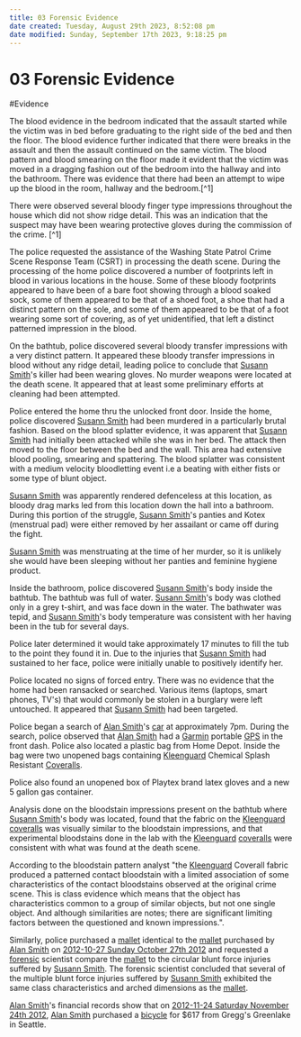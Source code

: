 ```yaml
---
title: 03 Forensic Evidence
date created: Tuesday, August 29th 2023, 8:52:08 pm
date modified: Sunday, September 17th 2023, 9:18:25 pm
---
```


# 03 Forensic Evidence

#Evidence 

The blood evidence in the bedroom indicated that the assault started while the victim was in bed before graduating to the right side of the bed and then the floor. The blood evidence further indicated that there were breaks in the assault and then the assault continued on the same victim. The blood pattern and blood smearing on the floor made it evident that the victim was moved in a dragging fashion out of the bedroom into the hallway and into the bathroom. There was evidence that there had been an attempt to wipe up the blood in the room, hallway and the bedroom.[^1]

There were observed several bloody finger type impressions throughout the house which did not show ridge detail. This was an indication that the suspect may have been wearing protective gloves during the commission of the crime. [^1]

The police requested the assistance of the Washing State Patrol Crime Scene Response Team (CSRT) in processing the death scene. During the processing of the home police discovered a number of footprints left in blood in various locations in the house. Some of these bloody footprints appeared to have been of a bare foot showing through a blood soaked sock, some of them appeared to be that of a shoed foot, a shoe that had a distinct pattern on the sole, and some of them appeared to be that of a foot wearing some sort of covering, as of yet unidentified, that left a distinct patterned impression in the blood.

On the bathtub, police discovered several bloody transfer impressions with a very distinct pattern. It appeared these bloody transfer impressions in blood without any ridge detail, leading police to conclude that [Susann Smith](01%20Susann%20Smith.md)'s killer had been wearing gloves. No murder weapons were located at the death scene. It appeared that at least some preliminary efforts at cleaning had been attempted.

Police entered the home thru the unlocked front door. Inside the home, police discovered [Susann Smith](01%20Susann%20Smith.md) had been murdered in a particularly brutal fashion. Based on the blood splatter evidence, it was apparent that [Susann Smith](01%20Susann%20Smith.md) had initially been attacked while she was in her bed. The attack then moved to the floor between the bed and the wall. This area had extensive blood pooling, smearing and spattering. The blood splatter was consistent with a medium velocity bloodletting event i.e a beating with either fists or some type of blunt object.

[Susann Smith](01%20Susann%20Smith.md) was apparently rendered defenceless at this location, as bloody drag marks led from this location down the hall into a bathroom. During this portion of the struggle, [Susann Smith](01%20Susann%20Smith.md)'s panties and Kotex (menstrual pad) were either removed by her assailant or came off during the fight.

[Susann Smith](01%20Susann%20Smith.md) was menstruating at the time of her murder, so it is unlikely she would have been sleeping without her panties and feminine hygiene product.

Inside the bathroom, police discovered [Susann Smith](01%20Susann%20Smith.md)'s body inside the bathtub. The bathtub was full of water. [Susann Smith](01%20Susann%20Smith.md)'s body was clothed only in a grey t-shirt, and was face down in the water. The bathwater was tepid, and [Susann Smith](01%20Susann%20Smith.md)'s body temperature was consistent with her having been in the tub for several days.

Police later determined it would take approximately 17 minutes to fill the tub to the point they found it in. Due to the injuries that [Susann Smith](01%20Susann%20Smith.md) had sustained to her face, police were initially unable to positively identify her.

Police located no signs of forced entry. There was no evidence that the home had been ransacked or searched. Various items (laptops, smart phones, TV's) that would commonly be stolen in a burglary were left untouched. It appeared that [Susann Smith](01%20Susann%20Smith.md) had been targeted.

Police began a search of [Alan Smith](01%20Alan%20Smith.md)'s [car](04%20Car.md) at approximately 7pm. During the search, police observed that [Alan Smith](01%20Alan%20Smith.md) had a [Garmin](02%20Garmin%20GPS.md) portable [GPS](02%20Garmin%20GPS.md) in the front dash. Police also located a plastic bag from Home Depot. Inside the bag were two unopened bags containing [Kleenguard](02%20Kleenguard.md) Chemical Splash Resistant [Coveralls](02%20Kleenguard.md).

Police also found an unopened box of Playtex brand latex gloves and a new 5 gallon gas container.

Analysis done on the bloodstain impressions present on the bathtub where [Susann Smith](01%20Susann%20Smith.md)'s body was located, found that the fabric on the [Kleenguard](02%20Kleenguard.md) [coveralls](02%20Kleenguard.md) was visually similar to the bloodstain impressions, and that experimental bloodstains done in the lab with the [Kleenguard](02%20Kleenguard.md) [coveralls](02%20Kleenguard.md) were consistent with what was found at the death scene.

According to the bloodstain pattern analyst "the [Kleenguard](02%20Kleenguard.md) Coverall fabric produced a patterned contact bloodstain with a limited association of some characteristics of the contact bloodstains observed at the original crime scene. This is class evidence which means that the object has characteristics common to a group of similar objects, but not one single object. And although similarities are notes; there are significant limiting factors between the questioned and known impressions.".

Similarly, police purchased a [mallet](03%20Mallet.md) identical to the [mallet](03%20Mallet.md) purchased by [Alan Smith](01%20Alan%20Smith.md) on [2012-10-27 Sunday October 27th 2012](2012-10-27%20Sunday%20October%2027th%202012.md) and requested a [forensic](03%20Forensic%20Evidence.md) scientist compare the [mallet](03%20Mallet.md) to the circular blunt force injuries suffered by [Susann Smith](01%20Susann%20Smith.md). The forensic scientist concluded that several of the multiple blunt force injuries suffered by [Susann Smith](01%20Susann%20Smith.md) exhibited the same class characteristics and arched dimensions as the [mallet](03%20Mallet.md).

[Alan Smith](01%20Alan%20Smith.md)'s financial records show that on [2012-11-24 Saturday November 24th 2012](2012-11-24%20Saturday%20November%2024th%202012.md), [Alan Smith](01%20Alan%20Smith.md) purchased a [bicycle](01%20Bicycle.md) for $617 from Gregg's Greenlake in Seattle.
